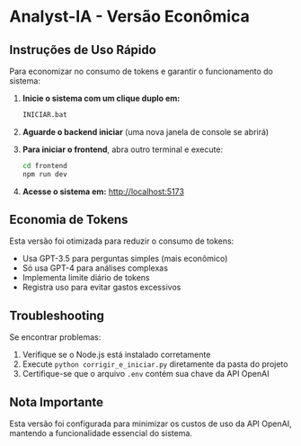 # Analyst-IA - Versão Econômica

## Instruções de Uso Rápido

Para economizar no consumo de tokens e garantir o funcionamento do sistema:

1. **Inicie o sistema com um clique duplo em:**

   ```bat
   INICIAR.bat
   ```

2. **Aguarde o backend iniciar** (uma nova janela de console se abrirá)

3. **Para iniciar o frontend**, abra outro terminal e execute:

   ```bash
   cd frontend
   npm run dev
   ```

4. **Acesse o sistema em:** [http://localhost:5173](http://localhost:5173)

## Economia de Tokens

Esta versão foi otimizada para reduzir o consumo de tokens:

- Usa GPT-3.5 para perguntas simples (mais econômico)
- Só usa GPT-4 para análises complexas
- Implementa limite diário de tokens
- Registra uso para evitar gastos excessivos

## Troubleshooting

Se encontrar problemas:

1. Verifique se o Node.js está instalado corretamente
2. Execute `python corrigir_e_iniciar.py` diretamente da pasta do projeto
3. Certifique-se que o arquivo `.env` contém sua chave da API OpenAI

## Nota Importante

Esta versão foi configurada para minimizar os custos de uso da API OpenAI, mantendo a funcionalidade essencial do sistema.
